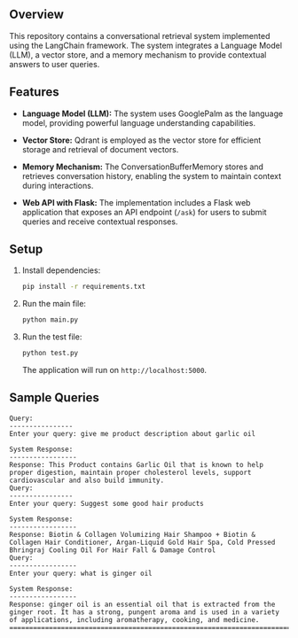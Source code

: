 ## Overview

This repository contains a conversational retrieval system implemented using the LangChain framework. The system integrates a Language Model (LLM), a vector store, and a memory mechanism to provide contextual answers to user queries.

## Features

- **Language Model (LLM):** The system uses GooglePalm as the language model, providing powerful language understanding capabilities.

- **Vector Store:** Qdrant is employed as the vector store for efficient storage and retrieval of document vectors.

- **Memory Mechanism:** The ConversationBufferMemory stores and retrieves conversation history, enabling the system to maintain context during interactions.

- **Web API with Flask:** The implementation includes a Flask web application that exposes an API endpoint (`/ask`) for users to submit queries and receive contextual responses.

## Setup

1. Install dependencies:

    ```bash
    pip install -r requirements.txt
    ```

2. Run the main file:

    ```bash
    python main.py
    ```
3. Run the test file:
   
    ```bash
    python test.py
    ```

    The application will run on `http://localhost:5000`.
## Sample Queries

    Query:
    ----------------
    Enter your query: give me product description about garlic oil
    
    System Response:
    -----------------
    Response: This Product contains Garlic Oil that is known to help proper digestion, maintain proper cholesterol levels, support cardiovascular and also build immunity.
    Query:
    ----------------
    Enter your query: Suggest some good hair products
    
    System Response:
    -----------------
    Response: Biotin & Collagen Volumizing Hair Shampoo + Biotin & Collagen Hair Conditioner, Argan-Liquid Gold Hair Spa, Cold Pressed Bhringraj Cooling Oil For Hair Fall & Damage Control
    Query:
    -----------------
    Enter your query: what is ginger oil

    System Response:
    -----------------
    Response: ginger oil is an essential oil that is extracted from the ginger root. It has a strong, pungent aroma and is used in a variety of applications, including aromatherapy, cooking, and medicine.
    ======================================================================================================================================================================
